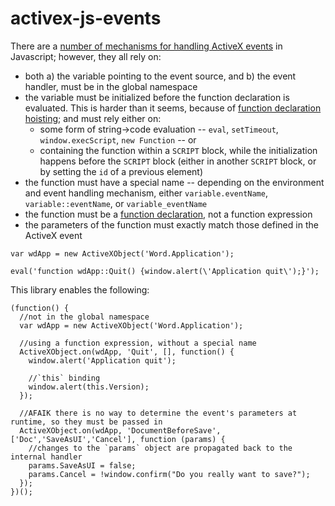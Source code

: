 # activex-js-events

There are a [number of mechanisms for handling ActiveX events](https://msdn.microsoft.com/en-us/library/ms974564.aspx) in Javascript; however, they all rely on:
* both a) the variable pointing to the event source, and b) the event handler, must be in the global namespace
* the variable must be initialized before the function declaration is evaluated. This is harder than it seems, because of [function declaration hoisting](https://developer.mozilla.org/en-US/docs/Web/JavaScript/Reference/Statements/function#Function_declaration_hoisting); and must rely either on:
   * some form of string->code evaluation -- `eval`, `setTimeout`, `window.execScript`, `new Function` -- or
   * containing the function within a `SCRIPT` block, while the initialization happens before the `SCRIPT` block (either in another `SCRIPT` block, or by setting the `id` of a previous element)
* the function must have a special name -- depending on the environment and event handling mechanism, either `variable.eventName`, `variable::eventName`, or `variable_eventName`
* the function must be a [function declaration](https://developer.mozilla.org/en-US/docs/Web/JavaScript/Reference/Functions#Defining_functions), not a function expression
* the parameters of the function must exactly match those defined in the ActiveX event

```
var wdApp = new ActiveXObject('Word.Application');

eval('function wdApp::Quit() {window.alert(\'Application quit\');}');
```

This library enables the following:
```
(function() {
  //not in the global namespace
  var wdApp = new ActiveXObject('Word.Application');
  
  //using a function expression, without a special name
  ActiveXObject.on(wdApp, 'Quit', [], function() {
    window.alert('Application quit');
    
    //`this` binding
    window.alert(this.Version);
  });

  //AFAIK there is no way to determine the event's parameters at runtime, so they must be passed in
  ActiveXObject.on(wdApp, 'DocumentBeforeSave', ['Doc','SaveAsUI','Cancel'], function (params) {
    //changes to the `params` object are propagated back to the internal handler
    params.SaveAsUI = false;
    params.Cancel = !window.confirm("Do you really want to save?");   
  });
})();
